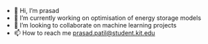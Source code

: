 - 👋 Hi, I’m prasad
- 🌱 I’m currently working on optimisation of energy storage models
- 💞️ I’m looking to collaborate on machine learning projects
- 📫 How to reach me prasad.patil@student.kit.edu

<!---
prasadptl10/prasadptl10 is a ✨ special ✨ repository because its `README.md` (this file) appears on your GitHub profile.
You can click the Preview link to take a look at your changes.
--->
